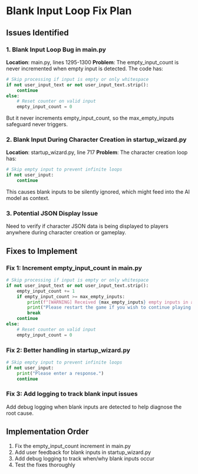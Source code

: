 # Blank Input Loop Fix Plan

## Issues Identified

### 1. Blank Input Loop Bug in main.py
**Location**: main.py, lines 1295-1300
**Problem**: The empty_input_count is never incremented when empty input is detected. The code has:
```python
# Skip processing if input is empty or only whitespace
if not user_input_text or not user_input_text.strip():
    continue
else:
    # Reset counter on valid input
    empty_input_count = 0
```

But it never increments empty_input_count, so the max_empty_inputs safeguard never triggers.

### 2. Blank Input During Character Creation in startup_wizard.py
**Location**: startup_wizard.py, line 717
**Problem**: The character creation loop has:
```python
# Skip empty input to prevent infinite loops
if not user_input:
    continue
```
This causes blank inputs to be silently ignored, which might feed into the AI model as context.

### 3. Potential JSON Display Issue
Need to verify if character JSON data is being displayed to players anywhere during character creation or gameplay.

## Fixes to Implement

### Fix 1: Increment empty_input_count in main.py
```python
# Skip processing if input is empty or only whitespace
if not user_input_text or not user_input_text.strip():
    empty_input_count += 1
    if empty_input_count >= max_empty_inputs:
        print(f"[WARNING] Received {max_empty_inputs} empty inputs in a row. Breaking loop to prevent hang.")
        print("Please restart the game if you wish to continue playing.")
        break
    continue
else:
    # Reset counter on valid input
    empty_input_count = 0
```

### Fix 2: Better handling in startup_wizard.py
```python
# Skip empty input to prevent infinite loops
if not user_input:
    print("Please enter a response.")
    continue
```

### Fix 3: Add logging to track blank input issues
Add debug logging when blank inputs are detected to help diagnose the root cause.

## Implementation Order
1. Fix the empty_input_count increment in main.py
2. Add user feedback for blank inputs in startup_wizard.py
3. Add debug logging to track when/why blank inputs occur
4. Test the fixes thoroughly